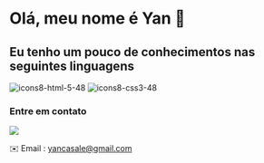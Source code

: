 # Olá, meu nome é Yan 👋


## Eu tenho um pouco de conhecimentos nas seguintes linguagens
![icons8-html-5-48](https://user-images.githubusercontent.com/79453924/134423311-9d1627ae-ba1b-44aa-996d-238f8e57aa1d.png)
![icons8-css3-48](https://user-images.githubusercontent.com/79453924/134423360-d3a65166-5569-4c07-98e2-26ab3f6f5d9a.png)







### Entre em contato


[![][2.1]][2]


✉️ Email : yancasale@gmail.com




[2.1]: https://user-images.githubusercontent.com/79453924/134422727-a747926d-4bb9-46b9-b61f-f08fc489c204.png



[2]: https://www.linkedin.com/in/yancasale/

